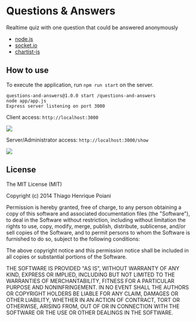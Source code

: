 # Questions & Answers

Realtime quiz with one question that could be answered anonymously

* [node.js]
* [socket.io]
* [chartist-js]

## How to use

To execute the application, run `npm run start` on the server.

```
questions-and-answers@1.0.0 start /questions-and-answers
node app/app.js
Express server listening on port 3000
```

Client access: `http://localhost:3000`

![](https://dl.dropboxusercontent.com/u/49252928/opensanca/questions-and-answers/screencapture-localhost-3000-1457130311597.png)

Server/Administrator access: `http://localhost:3000/show`

![](https://dl.dropboxusercontent.com/u/49252928/opensanca/questions-and-answers/screencapture-localhost-3000-show-1457130318426.png)

## License

The MIT License (MIT)

Copyright (c) 2014 Thiago Henrique Poiani

Permission is hereby granted, free of charge, to any person obtaining a copy
of this software and associated documentation files (the "Software"), to deal
in the Software without restriction, including without limitation the rights
to use, copy, modify, merge, publish, distribute, sublicense, and/or sell
copies of the Software, and to permit persons to whom the Software is
furnished to do so, subject to the following conditions:

The above copyright notice and this permission notice shall be included in
all copies or substantial portions of the Software.

THE SOFTWARE IS PROVIDED "AS IS", WITHOUT WARRANTY OF ANY KIND, EXPRESS OR
IMPLIED, INCLUDING BUT NOT LIMITED TO THE WARRANTIES OF MERCHANTABILITY,
FITNESS FOR A PARTICULAR PURPOSE AND NONINFRINGEMENT. IN NO EVENT SHALL THE
AUTHORS OR COPYRIGHT HOLDERS BE LIABLE FOR ANY CLAIM, DAMAGES OR OTHER
LIABILITY, WHETHER IN AN ACTION OF CONTRACT, TORT OR OTHERWISE, ARISING FROM,
OUT OF OR IN CONNECTION WITH THE SOFTWARE OR THE USE OR OTHER DEALINGS IN
THE SOFTWARE.

[node.js]: http://nodejs.org/
[socket.io]: http://socket.io/
[chartist-js]: http://gionkunz.github.io/chartist-js/
[licença MIT]: LICENSE
